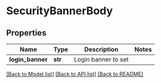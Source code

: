 # SecurityBannerBody

## Properties
Name | Type | Description | Notes
------------ | ------------- | ------------- | -------------
**login_banner** | **str** | Login banner to set | 

[[Back to Model list]](../README.md#documentation-for-models) [[Back to API list]](../README.md#documentation-for-api-endpoints) [[Back to README]](../README.md)

